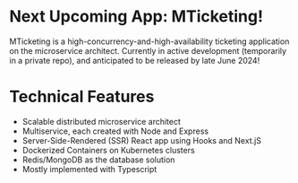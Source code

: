 # Next Upcoming App: MTicketing!
MTicketing is a high-concurrency-and-high-availability ticketing application on the microservice architect.
Currently in active development (temporarily in a private repo), and anticipated to be released by late June 2024!

# Technical Features
- Scalable distributed microservice architect
- Multiservice, each created with Node and Express
- Server-Side-Rendered (SSR) React app using Hooks and Next.jS
- Dockerized Containers on Kubernetes clusters
- Redis/MongoDB as the database solution
- Mostly implemented with Typescript
